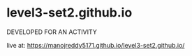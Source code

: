 # level3-set2.github.io
DEVELOPED FOR AN ACTIVITY


live at:
https://manojreddy5171.github.io/level3-set2.github.io/
